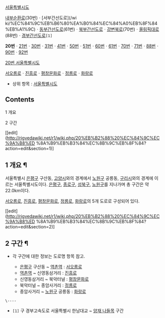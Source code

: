 [서울특별시도](%EC%84%9C%EC%9A%B8%ED%8A%B9%EB%B3%84%EC%8B%9C%EB%8F%84.md)

[내부순환로](%EB%82%B4%EB%B6%80%EC%88%9C%ED%99%98%EB%A1%9C.md)(30번)ㆍ[서부간선도로](/wi
ki/%EC%84%9C%EB%B6%80%EA%B0%84%EC%84%A0%EB%8F%84%EB%A1%9C)ㆍ[동부간선도로](%EB%8F%99%EB%B6%80%EA%B0%84%EC%84%A0%EB%8F%84%EB%A1%9C.md)(61번)ㆍ[북부간선도로](%EB%B6%81%EB%B6%80%EA%B0%84%EC%84%A0%EB%8F%84%EB%A1%9C.md)ㆍ[강변북로](%EA%B0%95%EB%B3%80%EB%B6%81%EB%A1%9C.md)(70번)ㆍ[올림픽대로](%EC%98%AC%EB%A6%BC%ED%94%BD%EB%8C%80%EB%A1%9C.md)(88번)ㆍ[경부간선도로](%EA%B2%BD%EB%B6%80%EA%B0%84%EC%84%A0%EB%8F%84%EB%A1%9C.md)`[1]`

**20번**ㆍ[21번](21%EB%B2%88%20%EC%84%9C%EC%9A%B8%ED%8A%B9%EB%B3%84%EC%8B%9C%EB%8F%84.md)ㆍ[30번](30%EB%B2%88%20%EC%84%9C%EC%9A%B8%ED%8A%B9%EB%B3%84%EC%8B%9C%EB%8F%84.md)ㆍ[31번](31%EB%B2%88%20%EC%84%9C%EC%9A%B8%ED%8A%B9%EB%B3%84%EC%8B%9C%EB%8F%84.md)ㆍ[41번](41%EB%B2%88%20%EC%84%9C%EC%9A%B8%ED%8A%B9%EB%B3%84%EC%8B%9C%EB%8F%84.md)ㆍ[50번](50%EB%B2%88%20%EC%84%9C%EC%9A%B8%ED%8A%B9%EB%B3%84%EC%8B%9C%EB%8F%84.md)ㆍ[51번](51%EB%B2%88%20%EC%84%9C%EC%9A%B8%ED%8A%B9%EB%B3%84%EC%8B%9C%EB%8F%84.md)ㆍ[60번](60%EB%B2%88%20%EC%84%9C%EC%9A%B8%ED%8A%B9%EB%B3%84%EC%8B%9C%EB%8F%84.md)ㆍ[61번](61%EB%B2%88%20%EC%84%9C%EC%9A%B8%ED%8A%B9%EB%B3%84%EC%8B%9C%EB%8F%84.md)ㆍ[70번](70%EB%B2%88%20%EC%84%9C%EC%9A%B8%ED%8A%B9%EB%B3%84%EC%8B%9C%EB%8F%84.md)ㆍ[71번](71%EB%B2%88%20%EC%84%9C%EC%9A%B8%ED%8A%B9%EB%B3%84%EC%8B%9C%EB%8F%84.md)ㆍ[88번](88%EB%B2%88%20%EC%84%9C%EC%9A%B8%ED%8A%B9%EB%B3%84%EC%8B%9C%EB%8F%84.md)ㆍ[90번](90%EB%B2%88%20%EC%84%9C%EC%9A%B8%ED%8A%B9%EB%B3%84%EC%8B%9C%EB%8F%84.md)ㆍ[92번](92%EB%B2%88%20%EC%84%9C%EC%9A%B8%ED%8A%B9%EB%B3%84%EC%8B%9C%EB%8F%84.md)

[20번 서울특별시도](20%EB%B2%88%20%EC%84%9C%EC%9A%B8%ED%8A%B9%EB%B3%84%EC%8B%9C%EB%8F%84.md)

[서오릉로](%EC%84%9C%EC%98%A4%EB%A6%89%EB%A1%9C.md)ㆍ[진흥로](%EC%A7%84%ED%9D%A5%EB%A1%9C%28%EC%84%9C%EC%9A%B8%29.md)ㆍ[평창문화로](%ED%8F%89%EC%B0%BD%EB%AC%B8%ED%99%94%EB%A1%9C.md)ㆍ[정릉로](%EC%A0%95%EB%A6%89%EB%A1%9C.md)ㆍ[화랑로](%ED%99%94%EB%9E%91%EB%A1%9C%28%EC%84%9C%EC%9A%B8%29.md)

  

  * 상위 항목 : [서울특별시도](%EC%84%9C%EC%9A%B8%ED%8A%B9%EB%B3%84%EC%8B%9C%EB%8F%84.md)  

## Contents

    

1 개요

2 구간

[[edit](http://rigvedawiki.net/r1/wiki.php/20%EB%B2%88%20%EC%84%9C%EC%9A%B8%ED
%8A%B9%EB%B3%84%EC%8B%9C%EB%8F%84?action=edit&section=1)]

## 1 개요 ¶

서울특별시 [은평구](%EC%9D%80%ED%8F%89%EA%B5%AC.md) 구산동,
[고양시](%EA%B3%A0%EC%96%91%EC%8B%9C.md)와의 경계에서
[노원구](%EB%85%B8%EC%9B%90%EA%B5%AC.md) 공릉동,
[구리시](%EA%B5%AC%EB%A6%AC%EC%8B%9C.md)와의 경계에 이르는 서울특별시도이다.
[은평구](%EC%9D%80%ED%8F%89%EA%B5%AC.md),
[종로구](%EC%A2%85%EB%A1%9C%EA%B5%AC.md),
[성북구](%EC%84%B1%EB%B6%81%EA%B5%AC.md),
[노원구](%EB%85%B8%EC%9B%90%EA%B5%AC.md)를 지나가며 총 구간은 약 22.0km이다.

  

[서오릉로](%EC%84%9C%EC%98%A4%EB%A6%89%EB%A1%9C.md),
[진흥로](%EC%A7%84%ED%9D%A5%EB%A1%9C%28%EC%84%9C%EC%9A%B8%29.md),
[평창문화로](%ED%8F%89%EC%B0%BD%EB%AC%B8%ED%99%94%EB%A1%9C.md),
[정릉로](%EC%A0%95%EB%A6%89%EB%A1%9C.md),
[화랑로](%ED%99%94%EB%9E%91%EB%A1%9C%28%EC%84%9C%EC%9A%B8%29.md)의 5개 도로로 구성되어
있다.

[[edit](http://rigvedawiki.net/r1/wiki.php/20%EB%B2%88%20%EC%84%9C%EC%9A%B8%ED
%8A%B9%EB%B3%84%EC%8B%9C%EB%8F%84?action=edit&section=2)]

## 2 구간 ¶

  * 각 구간에 대한 정보는 도로명 항목 참고.  

    * [은평구](%EC%9D%80%ED%8F%89%EA%B5%AC.md) 구산동 ~ [역촌역](%EC%97%AD%EC%B4%8C%EC%97%AD.md) : [서오릉로](%EC%84%9C%EC%98%A4%EB%A6%89%EB%A1%9C.md)
    * [역촌역](%EC%97%AD%EC%B4%8C%EC%97%AD.md) ~ 신영동삼거리 : [진흥로](%EC%A7%84%ED%9D%A5%EB%A1%9C%28%EC%84%9C%EC%9A%B8%29.md)
    * 신영동삼거리 ~ 북악터널 : [평창문화로](%ED%8F%89%EC%B0%BD%EB%AC%B8%ED%99%94%EB%A1%9C.md)
    * 북악터널 ~ 종암사거리 : [정릉로](%EC%A0%95%EB%A6%89%EB%A1%9C.md)
    * 종암사거리 ~ [노원구](%EB%85%B8%EC%9B%90%EA%B5%AC.md) 공릉동 : [화랑로](%ED%99%94%EB%9E%91%EB%A1%9C%28%EC%84%9C%EC%9A%B8%29.md)  

`\----`

  * `[1]` 구 경부고속도로 서울특별시 한남대교 ~ [양재 나들목](%EC%96%91%EC%9E%ACIC.md) 구간

